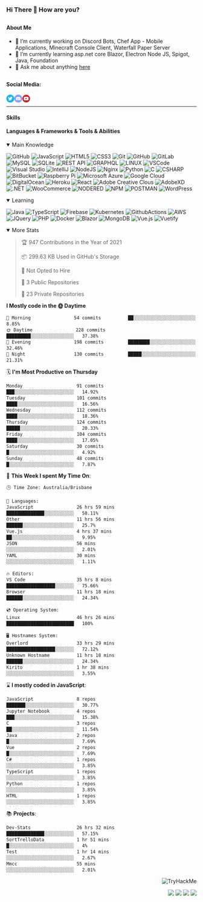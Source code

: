### Hi There 👋 How are you?

## <h4>About Me</h4>
- 🔭 I’m currently working on Discord Bots, Chef App - Mobile Applications, Minecraft Console Client, Waterfall Paper Server
- 🌱 I’m currently learning asp.net core Blazor, Electron Node JS, Spigot, Java, Foundation
- 💬 Ask me about anything [here](https://github.com/nick22985/nick22985/issues)


## <h4>Social Media:</h4>
<div>
    <a href="https://twitter.com/nick22985">
        <img align="left" alt="Nick22985 | Twitter" width="21px" src="./assets/social/twitter_circle.png" >
    </a>
    <a href="https://discord.gg/eVWdctJnb7" >
        <img align="left" alt="Nick's Discord" width="21px" src="./assets/social/discord-round.png" />
    </a>
        <a href="https://www.youtube.com/channel/UChZvyaTJSq0PweGmTpjPjRw" >
        <img align="left" alt="Youtube" width="21px" src="./assets/social/YouTube.png" />
    </a>
</div>
<br>
<hr/>

<h4>Skills</h4>

<h4>Languages & Frameworks & Tools & Abilities </h4>
<details open="true">
<summary>Main Knowledge</summary>

![GitHub](https://img.shields.io/badge/GITHUB-%23121011.svg?&style=flat-square&logo=github&logoColor=white)
![JavaScript](https://img.shields.io/badge/JavaScript-323330.svg?&style=flat-square&logo=javascript&logoColor=%23F7DF1E)
![HTML5](https://img.shields.io/badge/HTML5-E34F26.svg?&style=flat-square&logo=html5&logoColor=white)
![CSS3](https://img.shields.io/badge/CSS3-%231572B6.svg?&style=flat-square&logo=css3&logoColor=white)
![Git](https://img.shields.io/badge/GIT-%23F05033.svg?&style=flat-square&logo=git&logoColor=white)
![GitHub](https://img.shields.io/badge/GITHUB-%23121011.svg?&style=flat-square&logo=github&logoColor=white)
![GitLab](https://img.shields.io/badge/GITLAB-%23181717.svg?&style=flat-square&logo=gitlab&logoColor=white)
![MySQL](https://img.shields.io/badge/MySQL-4479A1.svg?&style=flat-square&logo=mysql&logoColor=white)
![SQLite](https://img.shields.io/badge/SQLite-003B57.svg?&style=flat-square&logo=sqlite&logoColor=white)
![REST API](https://img.shields.io/badge/REST-02569B.svg?&style=flat-square&logo=rest&logoColor=white)
![GRAPHQL](https://img.shields.io/badge/GRAPHQL-E10098.svg?&style=flat-square&logo=graphql&logoColor=white)
![LINUX](https://img.shields.io/badge/LINUX-FCC624?style=flat-square-square&logo=linux&logoColor=black)
![VSCode](https://img.shields.io/badge/VSCODE-007ACC.svg?&style=flat-square&logo=visual-studio-code)
![Visual Studio](https://img.shields.io/badge/Visual%20Studio-5C2D91.svg?&style=flat-square&logo=visual-studio)
![IntelliJ](https://img.shields.io/badge/INTELLIJ-000000.svg?&style=flat-square&logo=intellij-idea)
![NodeJS](https://img.shields.io/badge/NODEJS-339933.svg?&style=flat-square&logo=node.js&logoColor=white)
![Nginx](https://img.shields.io/badge/NGINX-269539.svg?&style=flat-square&logo=nginx&logoColor=white)
![Python](https://img.shields.io/badge/PYTHON-3776AB.svg?&style=flat-square&logo=python&logoColor=white)
![C](https://img.shields.io/badge/C-3776AB.svg?&style=flat-square&logo=C&logoColor=white)
![CSHARP](https://img.shields.io/badge/C%20Sharp-239120.svg?&style=flat-square&logo=C-Sharp&logoColor=white)
![BitBucket](https://img.shields.io/badge/-BitBucket-darkblue?style=flat-square&logo=bitbucket)
![Raspberry Pi](https://img.shields.io/badge/-Raspberry%20Pi-C51A4A?style=flat-square&logo=Raspberry-Pi)
![Microsoft Azure](https://img.shields.io/badge/Microsoft%20Azure-232F7E?style=flat-square&logo=microsoft-azure)
![Google Cloud](https://img.shields.io/badge/Google%20Cloud-black?style=flat-square&logo=google-cloud)
![DigitalOcean](https://img.shields.io/badge/-Digital%20Ocean-darkblue?style=flat-square&logo=digitalocean)
![Heroku](https://img.shields.io/badge/-Heroku-430098?style=flat-square&logo=heroku)
![React](https://img.shields.io/badge/-React-black?style=flat-square&logo=react)
![Adobe Creative Clous](https://img.shields.io/badge/Adobe%20Creative%20Cloud-DA1F26.svg?&style=flat-square&logo=Adobe-Creative-Cloud&logoColor=white)
![AdobeXD](https://img.shields.io/badge/Adobe%20XD-FF61F6.svg?&style=flat-square&logo=Adobe-XD&logoColor=black)
![.NET](https://img.shields.io/badge/.Net-5128D4.svg?&style=flat-square&logo=.NET&logoColor=white)
![WooCommerce](https://img.shields.io/badge/WooCommerce-96588A.svg?&style=flat-square&logo=WooCommerce&logoColor=white)
![NODERED](https://img.shields.io/badge/node%20red-8F0000.svg?&style=flat-square&logo=node-red&logoColor=white)
![NPM](https://img.shields.io/badge/npm-CB3837.svg?&style=flat-square&logo=npm&logoColor=white)
![POSTMAN](https://img.shields.io/badge/Postman-FF6C37.svg?&style=flat-square&logo=postman&logoColor=white)
![WordPress](https://img.shields.io/badge/Wordpress-21759B.svg?&style=flat-square&logo=wordpress&logoColor=white)

</details>
<details open="true">
<summary>Learning</summary>

![Java](https://img.shields.io/badge/JAVA-007396.svg?&style=flat-square&logo=java&logoColor=white)
![TypeScript](https://img.shields.io/badge/TYPESCRIPT-%23007ACC.svg?&style=flat-square&logo=typescript&logoColor=white)
![Firebase](https://img.shields.io/badge/FIREBASE-FFCA28.svg?&style=flat-square&logo=firebase&logoColor=black)
![Kubernetes](https://img.shields.io/badge/KUBERNETES-326CE5.svg?&style=flat-square&logo=kubernetes&logoColor=white)
![GithubActions](https://img.shields.io/badge/GITHUB%20ACTIONS-2088FF.svg?&style=flat-square&logo=github-actions&logoColor=white)
![AWS](https://img.shields.io/badge/AMAZON%20AWS-232F3E.svg?&style=flat-square&logo=amazon-aws&logoColor=white)
![JQuery](https://img.shields.io/badge/JQUERY-0769AD.svg?&style=flat-square&logo=jquery&logoColor=white)
![PHP](https://img.shields.io/badge/PHP-777BB4.svg?&style=flat-square&logo=php&logoColor=white)
![Docker](https://img.shields.io/badge/DOCKER-2496ED.svg?&style=flat-square&logo=docker&logoColor=white)
![Blazor](https://img.shields.io/badge/Blazor-512BD4.svg?&style=flat-square&logo=Blazor&logoColor=white)
![MongoDB](https://img.shields.io/badge/MONGODB-47A248.svg?&style=flat-square&logo=mongodb&logoColor=white)
![Vue.js](https://img.shields.io/badge/Vue.JS-47A248.svg?&style=flat-square&logo=vuedotjs&logoColor=white)
![Vuetify](https://img.shields.io/badge/Vuetify.JS-47A248.svg?&style=flat-square&logo=vuetify&logoColor=white)
</details>

<details open="false">
<summary>More Stats</summary>
    
<!--START_SECTION:devStats-->
> 🏆 947 Contributions in the Year of 2021
>
> 📦 299.63 KB Used in GitHub's Storage
>
> 🚫 Not Opted to Hire
>
> 📖 3 Public Repositories
>
> 🔐 23 Private Repositories

**I Mostly code in the 🌞 Daytime**
```text
🌅 Morning                54 commits          ██░░░░░░░░░░░░░░░░░░░░░░░   8.85%
🌞 Daytime                228 commits         █████████░░░░░░░░░░░░░░░░   37.38%
🌆 Evening                198 commits         ████████░░░░░░░░░░░░░░░░░   32.46%
🌙 Night                  130 commits         █████░░░░░░░░░░░░░░░░░░░░   21.31%
```
🗓️ **I'm Most Productive on Thursday**
```text
Monday                    91 commits          ███░░░░░░░░░░░░░░░░░░░░░░   14.92%
Tuesday                   101 commits         ████░░░░░░░░░░░░░░░░░░░░░   16.56%
Wednesday                 112 commits         ████░░░░░░░░░░░░░░░░░░░░░   18.36%
Thursday                  124 commits         █████░░░░░░░░░░░░░░░░░░░░   20.33%
Friday                    104 commits         ████░░░░░░░░░░░░░░░░░░░░░   17.05%
Saturday                  30 commits          █░░░░░░░░░░░░░░░░░░░░░░░░   4.92%
Sunday                    48 commits          █░░░░░░░░░░░░░░░░░░░░░░░░   7.87%
```
🚀 **This Week I spent My Time On**:
```text
🕒 Time Zone: Australia/Brisbane

💬 Languages:
JavaScript                26 hrs 59 mins      ██████████████░░░░░░░░░░░   58.11%
Other                     11 hrs 56 mins      ██████░░░░░░░░░░░░░░░░░░░   25.7%
Vue.js                    4 hrs 37 mins       ██░░░░░░░░░░░░░░░░░░░░░░░   9.95%
JSON                      56 mins             ░░░░░░░░░░░░░░░░░░░░░░░░░   2.01%
YAML                      30 mins             ░░░░░░░░░░░░░░░░░░░░░░░░░   1.11%

🔥 Editors:
VS Code                   35 hrs 8 mins       ██████████████████░░░░░░░   75.66%
Browser                   11 hrs 18 mins      ██████░░░░░░░░░░░░░░░░░░░   24.34%

💿 Operating System:
Linux                     46 hrs 26 mins      █████████████████████████   100%

🖥️ Hostnames System:
Overlord                  33 hrs 29 mins      ██████████████████░░░░░░░   72.12%
Unknown Hostname          11 hrs 18 mins      ██████░░░░░░░░░░░░░░░░░░░   24.34%
Kirito                    1 hr 38 mins        ░░░░░░░░░░░░░░░░░░░░░░░░░   3.55%
```
⌛ **I mostly coded in JavaScript**:
```text
JavaScript                8 repos             ███████░░░░░░░░░░░░░░░░░░   30.77%
Jupyter Notebook          4 repos             ███░░░░░░░░░░░░░░░░░░░░░░   15.38%
C                         3 repos             ██░░░░░░░░░░░░░░░░░░░░░░░   11.54%
Java                      2 repos             █░░░░░░░░░░░░░░░░░░░░░░░░   7.69%
Vue                       2 repos             █░░░░░░░░░░░░░░░░░░░░░░░░   7.69%
C#                        1 repos             ░░░░░░░░░░░░░░░░░░░░░░░░░   3.85%
TypeScript                1 repos             ░░░░░░░░░░░░░░░░░░░░░░░░░   3.85%
Python                    1 repos             ░░░░░░░░░░░░░░░░░░░░░░░░░   3.85%
HTML                      1 repos             ░░░░░░░░░░░░░░░░░░░░░░░░░   3.85%
```
📚 **Projects**:
```text
Dev-Stats                 26 hrs 32 mins      ██████████████░░░░░░░░░░░   57.15%
SortTrelloData            1 hr 51 mins        █░░░░░░░░░░░░░░░░░░░░░░░░   4%
Test                      1 hr 14 mins        ░░░░░░░░░░░░░░░░░░░░░░░░░   2.67%
Mmcc                      55 mins             ░░░░░░░░░░░░░░░░░░░░░░░░░   2.01%
```
<!--END_SECTION:devStats-->
</details>
<p align="right">
    <img src="https://tryhackme-badges.s3.amazonaws.com/nick22985.png" alt="TryHackMe">
</p>
<p align="right">
    <img src="https://www.codewars.com/users/nick22985/badges/micro"/>
    <img src="https://wakatime.com/badge/user/06ef56ec-e763-432c-a1cc-83e10de5b5a3.svg"/>
    <img src="https://komarev.com/ghpvc/?username=nick22985&style=plastic&label=Views"/>
    <img src="https://badges.pufler.dev/visits/nick22985/nick22985?color=black&logo=github" />
</p>

